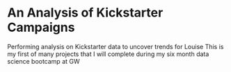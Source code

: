 # An Analysis of Kickstarter Campaigns
Performing analysis on Kickstarter data to uncover trends for Louise
This is my first of many projects that I will complete during my six month data science bootcamp at GW
